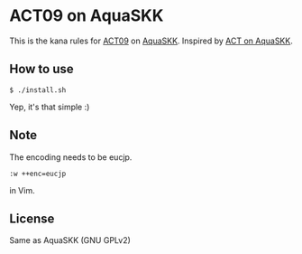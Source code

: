 # ACT09 on AquaSKK

This is the kana rules for
[ACT09](http://www1.vecceed.ne.jp/~bemu/act/act09_doc.html) on
[AquaSKK](http://aquaskk.sourceforge.jp/).
Inspired by [ACT on AquaSKK](https://github.com/eiel/aquaskk-act).

## How to use

    $ ./install.sh

Yep, it's that simple :)

## Note
The encoding needs to be eucjp.

    :w ++enc=eucjp

in Vim.

## License
Same as AquaSKK (GNU GPLv2)
